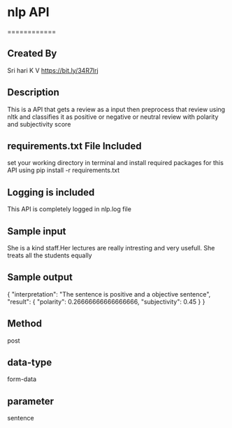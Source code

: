 # nlp API
============


Created By
----------
Sri hari K V
https://bit.ly/34R7lrj


Description
-----------
This is a API that gets a review as a input then preprocess that review using nltk and 
classifies it as positive or negative or neutral review with polarity and subjectivity score 


requirements.txt File Included
------------------------------
set your working directory in terminal and install required packages for this API using
pip install -r requirements.txt


Logging is included
-------------------
This API is completely logged in nlp.log file


Sample input
------------
She is a kind staff.Her lectures are really intresting and very usefull. She treats all the students equally


Sample output
-------------
{
    "interpretation": "The sentence is positive and a objective sentence",
    "result": {
        "polarity": 0.26666666666666666,
        "subjectivity": 0.45
    }
}

Method
-----
post


data-type
---------
form-data


parameter
---------
sentence
